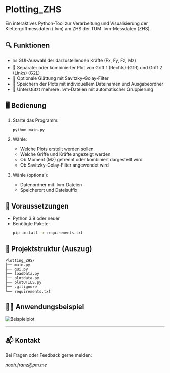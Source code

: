 # Plotting_ZHS

Ein interaktives Python-Tool zur Verarbeitung und Visualisierung der Klettergriffmessdaten (.lvm) am ZHS der TUM .lvm-Messdaten (ZHS).

## 🔍 Funktionen

- 📊 GUI-Auswahl der darzustellenden Kräfte (Fx, Fy, Fz, Mz)
- 🧲 Separater oder kombinierter Plot von Griff 1 (Rechts) (G1R) und Griff 2 (Links) (G2L)
- 🧹 Optionale Glättung mit Savitzky-Golay-Filter
- 💾 Speichern der Plots mit individuellem Dateinamen und Ausgabeordner
- 🧠 Unterstützt mehrere .lvm-Dateien mit automatischer Gruppierung

## 🖥️ Bedienung

1. Starte das Programm:
   ```bash
   python main.py
   ```

2. Wähle:
   - Welche Plots erstellt werden sollen
   - Welche Griffe und Kräfte angezeigt werden
   - Ob Moment (Mz) getrennt oder kombiniert dargestellt wird
   - Ob Savitzky-Golay-Filter angewendet wird

3. Wähle (optional):
   - Datenordner mit .lvm-Dateien
   - Speicherort und Dateisuffix

## 🔧 Voraussetzungen

- Python 3.9 oder neuer
- Benötigte Pakete:
  ```bash
  pip install -r requirements.txt
  ```

## 📂 Projektstruktur (Auszug)

```
Plotting_ZHS/
├── main.py
├── gui.py
├── loadData.py
├── plotdata.py
├── plotUTILS.py
├── .gitignore
└── requirements.txt
```

## 👨‍🔬 Anwendungsbeispiel

![Beispielplot](docs/beispiel_plot.png)

---

## 📬 Kontakt

Bei Fragen oder Feedback gerne melden:  

*noah.franz@pm.me*
